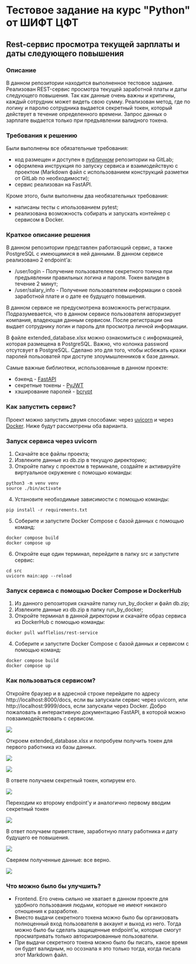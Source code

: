 # Тестовое задание на курс "Python" от ШИФТ ЦФТ
## Rest-cервис просмотра текущей зарплаты и даты следующего повышения

### Описание
В данном репозитории находится выполненное тестовое задание. Реализован REST-сервис просмотра текущей заработной платы 
и даты следующего повышения. Так как данные очень важны и критичны, каждый сотрудник может видеть свою сумму. Реализован
метод, где по логину и паролю сотрудника выдается секретный токен, который действует в течение определенного времени. 
Запрос данных о зарплате выдается только при предъявлении валидного токена.

### Требования к решению
Были выполнены все обязательные требования:
* код размещен и доступен в <i><u>публичном</u></i> репозитории на GitLab;
* оформлена инструкция по запуску сервиса и взаимодействую с проектом (Markdown файл с использованием конструкций
разметки от GitLab по необходимости);
* сервис реализован на FastAPI.

Кроме этого, были выполнены два необязательных требования:
* написаны тесты с ипользованием pytest;
* реализована возможность собирать и запускать контейнер с сервисом в Docker.

### Краткое описание решения
В данном репозитории представлен работающий сервис, а также PostgreSQL с имеющимися в ней данными. В данном сервисе
реализовано 2 endpoint'a:

* /user/login - Получение пользователем секретного токена при предъявлении правильных логина и пароля. 
Токен валиден в течение 2 минут;
* /user/salary_info - Получение пользователем информации о своей заработной плате и о дате ее будущего повышения.<br>

В данном сервисе не предусмотрена возможность регистрации. Подразумевается, что в данном сервисе пользователя
авторизирует компания, владеющая данным сервисом. После регистрации она выдает сотруднику логин и пароль для просмотра 
личной информации. 

В файле extended_database.xlsx можно ознакомиться с информацией, которая размещена в PostgreSQL. Важно, что колонка 
password отсутсвует в PostgreSQL. Сделано это для того, чтобы исбежать кражи паролей пользоватей при доступе 
злоумышленников к базе данных. 

Самые важные библиотеки, использованные в данном проекте:

* бэкенд - [FastAPI](https://fastapi.tiangolo.com/ru/)
* секретные токены - [PyJWT](https://pyjwt.readthedocs.io/en/latest/)
* хэширование паролей - [bcrypt](https://pypi.org/project/bcrypt/)

### Как запустить сервис?
Проект можно запустить двумя способами: через [uvicorn](https://www.uvicorn.org) и через [Docker](https://www.docker.com).
Ниже будут рассмотрены оба варианта.

### Запуск сервиса через uvicorn
1. Скачайте все файлы проекта;
2. Извлеките данные из db.zip в текущую директорию;
3. Откройте папку с проектом в терминале, создайте и активируйте виртуальное окружение с помощью команды:
```
python3 -m venv venv
source ./bin/activate
```
4. Установите необходимые зависимости с помощью команды:
```
pip install -r requirements.txt
```
5. Соберите и запустите Docker Compose с базой данных с помощью команд:
```
docker compose build
docker compose up
```
6. Откройте еще один терминал, перейдите в папку src и запустите сервис:
```
cd src
uvicorn main:app --reload
```

### Запуск сервиса с помощью Docker Compose и DockerHub
1. Из данного репозитория скачайте папку run_by_docker и файл db.zip;
2. Извлеките данные из db.zip в папку run_by_docker;
3. Откройте терминал в данной директории и скачайте образ сервиса из DockerHub с помощью команды:
```
docker pull wafflelios/rest-service
```
4. Соберите и запустите Docker Compose с базой данных и сервисом с помощью команд:
```
docker compose build
docker compose up
```

### Как пользоваться сервисом?
Откройте браузер и в адресной строке перейдите по адресу http://localhost:8000/docs, если вы запускали сервис через 
uvicorn, или http://localhost:9999/docs, если запускали через Docker. Добро пожаловать в интерактивную документацию
FastAPI, в которой можно повзаимодействовать с сервисом.

![](https://i.imgur.com/60keTGF.png)

Откроем extended_database.xlsx и попробуем получить токен для первого работника из базы данных.

![](https://i.imgur.com/EyUJxma.png)

![](https://i.imgur.com/8wczKwV.png)

В ответе получаем секретный токен, копируем его.

![](https://i.imgur.com/xV5hXy5.png)

Переходим ко второму endpoint'у и аналогично первому вводим секретный токен

![](https://i.imgur.com/V2OIphZ.png)

В ответ получаем приветствие, заработную плату работника и дату будущего ее повышения.

![](https://i.imgur.com/rC6KzPL.png)

Сверяем полученные данные: все верно.

![](https://i.imgur.com/j7Gf8zd.png)

### Что можно было бы улучшить?
* Frontend. Его очень сильно не хватает в данном проекте для удобного пользования людьми, которые не имеют никакого
отношения к разработке.
* Вместо выдачи секретного токена можно было бы организовать полноценный вход пользователя в аккаунт и выход из него. 
Тогда можно было бы сделать защищенные endpoint'ы, которые смогут просматривать только авторизированные пользователи.
* При выдачи секретного токена можно было бы писать, какое время он будет валидным, но осознала я это только тогда,
когда писала этот Markdown файл.
